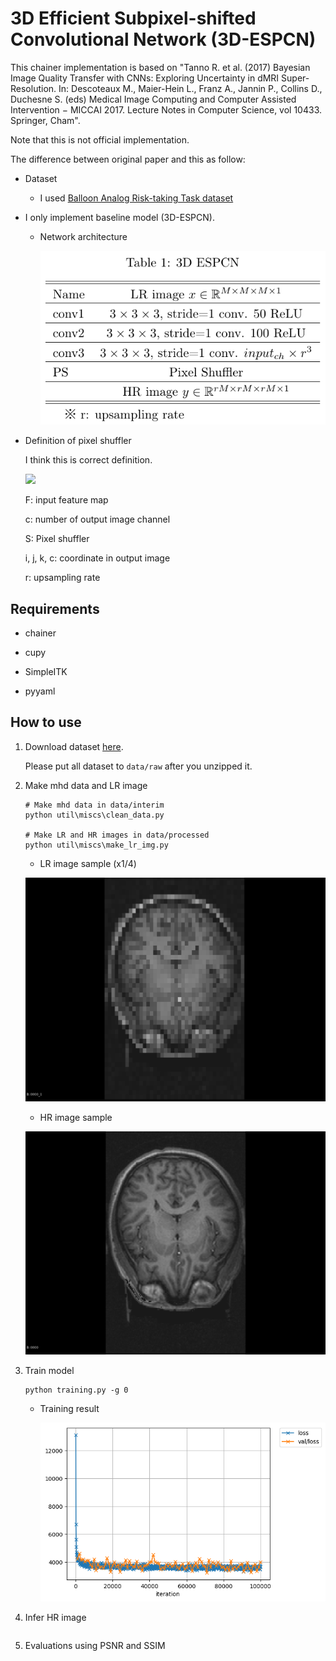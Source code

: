 # 3D Efficient Subpixel-shifted Convolutional Network (3D-ESPCN)

This chainer implementation is based on "Tanno R. et al. (2017) Bayesian Image Quality Transfer with CNNs: Exploring Uncertainty in dMRI Super-Resolution. In: Descoteaux M., Maier-Hein L., Franz A., Jannin P., Collins D., Duchesne S. (eds) Medical Image Computing and Computer Assisted Intervention − MICCAI 2017. Lecture Notes in Computer Science, vol 10433. Springer, Cham".

Note that this is not official implementation.

The difference between original paper and this as follow:

- Dataset

  - I used [Balloon Analog Risk-taking Task dataset](https://openneuro.org/datasets/ds000001/versions/00006)

- I only implement baseline model (3D-ESPCN).

  - Network architecture

    ![Figure1](assets/img/figure1.png)

- Definition of pixel shuffler

  I think this is correct definition.

  <img src="https://latex.codecogs.com/gif.latex?\begin{align*}&space;S(F)_{i,j,k,c}&space;=&space;F_{[\frac{i}{r}],[\frac{j}{r}][\frac{k}{r}],(r^3-1)c&plus;mod(i,r)&plus;r&space;\cdot&space;mod(j,r)&plus;r^2&space;\cdot&space;mod(k,r)}&space;\end{align*}" />

  F: input feature map

  c: number of output image channel

  S: Pixel shuffler

  i, j, k, c: coordinate in output image

  r: upsampling rate

## Requirements

- chainer

- cupy

- SimpleITK

- pyyaml

## How to use

1. Download dataset [here](https://openneuro.org/datasets/ds000001/versions/00006).

    Please put all dataset to `data/raw` after you unzipped it.

2. Make mhd data and LR image

    ```
    # Make mhd data in data/interim
    python util\miscs\clean_data.py

    # Make LR and HR images in data/processed
    python util\miscs\make_lr_img.py
    ```

    - LR image sample (x1/4)

    ![Figure2](assets/img/LR_image_sample.png)

    - HR image sample

    ![Figure3](assets/img/HR_image_sample.png)


3. Train model

    ```
    python training.py -g 0
    ```

    - Training result

      ![Figure2](assets/img/gen_loss.png)

4. Infer HR image

    ```

    ```

5. Evaluations using PSNR and SSIM
